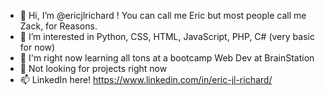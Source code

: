 - 👋 Hi, I’m @ericjlrichard ! You can call me Eric but most people call me Zack, for Reasons.
- 👀 I’m interested in Python, CSS, HTML, JavaScript, PHP, C# (very basic for now)
- 🌱 I'm right now learning all tons at a bootcamp Web Dev at BrainStation
- 💞️ Not looking for projects right now
- 📫 LinkedIn here! https://www.linkedin.com/in/eric-jl-richard/

<!---
ericjlrichard/ericjlrichard is a ✨ special ✨ repository because its `README.md` (this file) appears on your GitHub profile.
You can click the Preview link to take a look at your changes.
--->
